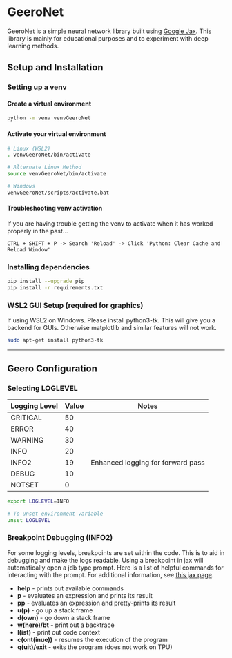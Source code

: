 # GeeroNet

GeeroNet is a simple neural network library built using [Google Jax](https://github.com/google/jax). This library is mainly for educational purposes and to experiment with deep learning methods.

## Setup and Installation

### Setting up a venv

#### Create a virtual environment

```bash
python -m venv venvGeeroNet
```

#### Activate your virtual environment
```bash
# Linux (WSL2)
. venvGeeroNet/bin/activate

# Alternate Linux Method
source venvGeeroNet/bin/activate

# Windows
venvGeeroNet/scripts/activate.bat
```

#### Troubleshooting venv activation

If you are having trouble getting the venv to activate when it has worked properly in the past...
```
CTRL + SHIFT + P -> Search 'Reload' -> Click 'Python: Clear Cache and Reload Window'
```

### Installing dependencies

```bash
pip install --upgrade pip
pip install -r requirements.txt
```

### WSL2 GUI Setup (required for graphics)

If using WSL2 on Windows. Please install python3-tk. This will give you a backend for GUIs. Otherwise matplotlib and similar features will not work.

```bash
sudo apt-get install python3-tk
```

---

## Geero Configuration

### Selecting LOGLEVEL

| Logging Level | Value | Notes |
| ------------- | ------------- | ----- |
| CRITICAL      | 50            |       |
| ERROR         | 40            |       |
| WARNING       | 30            |       |
| INFO          | 20            |       |
| INFO2         | 19            | Enhanced logging for forward pass |
| DEBUG         | 10            |       |
| NOTSET        | 0             |       |

```bash
export LOGLEVEL=INFO

# To unset environment variable
unset LOGLEVEL
```

### Breakpoint Debugging (INFO2)

For some logging levels, breakpoints are set within the code. This is to aid in debugging and make the logs readable. Using a breakpoint in jax will automatically open a jdb type prompt. Here is a list of helpful commands for interacting with the prompt. For additional information, see [this jax page](https://jax.readthedocs.io/en/latest/debugging/print_breakpoint.html#interactive-inspection-with-jax-debug-breakpoint).

- **help** - prints out available commands
- **p** - evaluates an expression and prints its result
- **pp** - evaluates an expression and pretty-prints its result
- **u(p)** - go up a stack frame
- **d(own)** - go down a stack frame
- **w(here)/bt** - print out a backtrace
- **l(ist)** - print out code context
- **c(ont(inue))** - resumes the execution of the program
- **q(uit)/exit** - exits the program (does not work on TPU)